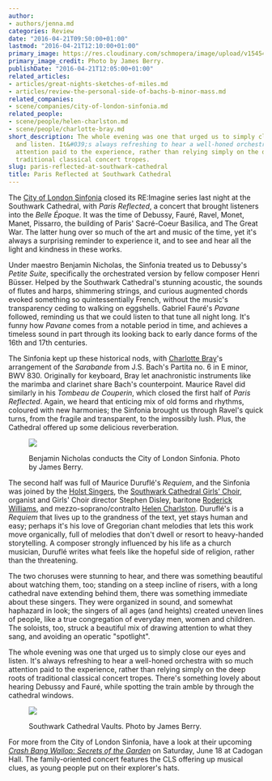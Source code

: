 ```yaml
---
author:
- authors/jenna.md
categories: Review
date: "2016-04-21T09:50:00+01:00"
lastmod: "2016-04-21T12:10:00+01:00"
primary_image: https://res.cloudinary.com/schmopera/image/upload/v1545409169/media/webhook-uploads/1461235507927/2016-04-21---CLS-2015-16-Season-Finale-Credit-James-Berry.jpg.jpg
primary_image_credit: Photo by James Berry.
publishDate: "2016-04-21T12:05:00+01:00"
related_articles:
- articles/great-nights-sketches-of-miles.md
- articles/review-the-personal-side-of-bachs-b-minor-mass.md
related_companies:
- scene/companies/city-of-london-sinfonia.md
related_people:
- scene/people/helen-charlston.md
- scene/people/charlotte-bray.md
short_description: The whole evening was one that urged us to simply close our eyes
  and listen. It&#039;s always refreshing to hear a well-honed orchestra with so much
  attention paid to the experience, rather than relying simply on the deep roots of
  traditional classical concert tropes.
slug: paris-reflected-at-southwark-cathedral
title: Paris Reflected at Southwark Cathedral
---
```


The [City of London Sinfonia](/scene/companies/city-of-london-sinfonia/) closed its RE:Imagine series last night at the Southwark Cathedral, with *Paris Reflected*, a concert that brought listeners into the *Belle Époque*. It was the time of Debussy, Fauré, Ravel, Monet, Manet, Pissarro, the building of Paris' Sacré-Coeur Basilica, and The Great War. The latter hung over so much of the art and music of the time, yet it's always a surprising reminder to experience it, and to see and hear all the light and kindness in these works.

Under maestro Benjamin Nicholas, the Sinfonia treated us to Debussy's *Petite Suite*, specifically the orchestrated version by fellow composer Henri Büsser. Helped by the Southwark Cathedral's stunning acoustic, the sounds of flutes and harps, shimmering strings, and curious augmented chords evoked something so quintessentially French, without the music's transparency ceding to walking on eggshells. Gabriel Fauré's *Pavane* followed, reminding us that we could listen to that tune all night long. It's funny how *Pavane* comes from a notable period in time, and achieves a timeless sound in part through its looking back to early dance forms of the 16th and 17th centuries. 

The Sinfonia kept up these historical nods, with [Charlotte Bray](/scene/people/charlotte-bray/)'s arrangement of the *Sarabande* from J.S. Bach's Partita no. 6 in E minor, BWV 830. Originally for keyboard, Bray let anachronistic instruments like the marimba and clarinet share Bach's counterpoint. Maurice Ravel did similarly in his *Tombeau de Couperin*, which closed the first half of *Paris Reflected*. Again, we heard that enticing mix of old forms and rhythms, coloured with new harmonies; the Sinfonia brought us through Ravel's quick turns, from the fragile and transparent, to the impossibly lush. Plus, the Cathedral offered up some delicious reverberation.

<figure data-type="image">

![](https://res.cloudinary.com/schmopera/image/upload/v1545409169/media/webhook-uploads/1461235559447/2016-04-21---Benjamin-Nicholas-Conducts-CLS-Credit-James-Berry.jpg.jpg)<figcaption>Benjamin Nicholas conducts the City of London Sinfonia. Photo by James Berry.</figcaption>
</figure>

The second half was full of Maurice Duruflé's *Requiem*, and the Sinfonia was joined by the [Holst Singers](https://holstsingers.com/), the [Southwark Cathedral Girls' Choir](http://cathedral.southwark.anglican.org/worship/music-and-choirs), organist and Girls' Choir director Stephen Disley, baritone [Roderick Williams](http://www.ingpen.co.uk/artist/roderick-williams/), and mezzo-soprano/contralto [Helen Charlston](/scene/people/helen-charlston/). Duruflé's is a *Requiem* that lives up to the grandness of the text, yet stays human and easy; perhaps it's his love of Gregorian chant melodies that lets this work move organically, full of melodies that don't dwell or resort to heavy-handed storytelling. A composer strongly influenced by his life as a church musician, Duruflé writes what feels like the hopeful side of religion, rather than the threatening. 

The two choruses were stunning to hear, and there was something beautiful about watching them, too; standing on a steep incline of risers, with a long cathedral nave extending behind them, there was something immediate about these singers. They were organized in sound, and somewhat haphazard in look; the singers of all ages (and heights) created uneven lines of people, like a true congregation of everyday men, women and children. The soloists, too, struck a beautiful mix of drawing attention to what they sang, and avoiding an operatic "spotlight".

The whole evening was one that urged us to simply close our eyes and listen. It's always refreshing to hear a well-honed orchestra with so much attention paid to the experience, rather than relying simply on the deep roots of traditional classical concert tropes. There's something lovely about hearing Debussy and Fauré, while spotting the train amble by through the cathedral windows.

<figure data-type="image">

![](https://res.cloudinary.com/schmopera/image/upload/v1545409169/media/webhook-uploads/1461235597450/2016-04-21---Southwark-Cathedral-Vaults-Credit-James-Berry.jpg.jpg)<figcaption>Southwark Cathedral Vaults. Photo by James Berry.</figcaption>
</figure>

For more from the City of London Sinfonia, have a look at their upcoming [*Crash Bang Wallop: Secrets of the Garden*](https://cityoflondonsinfonia.co.uk/whats-on/2249/crash-bang-wallop-secrets-of-the-garden/) on Saturday, June 18 at Cadogan Hall. The family-oriented concert features the CLS offering up musical clues, as young people put on their explorer's hats.
